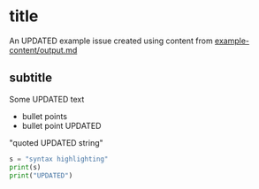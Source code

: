 # title

An UPDATED example issue created using content from [example-content/output.md](https://github.com/peter-evans/create-issue-from-file/blob/main/example-content/output.md)

## subtitle

Some UPDATED text

- bullet points
- bullet point UPDATED

"quoted UPDATED string"

```python
s = "syntax highlighting"
print(s)
print("UPDATED")
```
